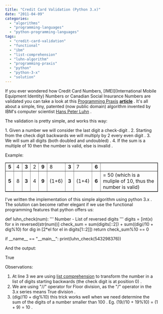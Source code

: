```yaml
---
title: "Credit Card Validation (Python 3.x)"
date: "2011-04-09"
categories: 
  - "algorithms"
  - "programming-languages"
  - "python-programming-languages"
tags: 
  - "credit-card-validation"
  - "functional"
  - "ibm"
  - "list-comprehension"
  - "luhn-algorithm"
  - "programming-praxis"
  - "python"
  - "python-3-x"
  - "solution"
---
```


If you ever wondered how Credit Card Numbers, [IMEI](International Mobile Equipment Identity) Numbers or Canadian Social Insurance Numbers are validated you can take a look at this [Programming Praxis](http://programmingpraxis.com) **[article](http://programmingpraxis.com/2011/04/08/credit-card-validation/)** . It's all about a simple, tiny, patented (now public domain) algorithm invented by IBM's computer scientist [Hans Peter Luhn](http://en.wikipedia.org/wiki/Hans_Peter_Luhn) .

The validation is pretty simple, and works this way:

1\. Given a number we will consider the last digit a check-digit . 2. Starting from the check digit backwards we will multiply by 2 every even digit . 3. We will sum all digits (both doubled and undoubled) . 4. If the sum is a multiple of 10 then the number is valid, else is invalid .

Example:

<table border="1"><tbody><tr><td><strong>5</strong></td><td>4</td><td><strong>3</strong></td><td>2</td><td><strong>9</strong></td><td>8</td><td><strong>3</strong></td><td>7</td><td><strong>6</strong></td><td></td></tr><tr><td><strong>5</strong></td><td>8</td><td><strong>3</strong></td><td>4</td><td><strong>9</strong></td><td>(1+6)</td><td><strong>3</strong></td><td>(1+4)</td><td><strong>6</strong></td><td>= 50 (which is a muliple of 10, thus the number is valid)</td></tr></tbody></table>

I've written the implementation of this simple algorithm using python 3.x . The solution can become rather elegant if we use the functional programming features that python offers us:

def luhn\_check(num):
    ''' Number - List of reversed digits '''
    digits = \[int(x) for x in reversed(str(num))\]
    check\_sum = sum(digits\[::2\]) + sum((dig//10 + dig%10) for dig in \[2\*el for el in digits\[1::2\]\])
    return check\_sum%10 == 0

if \_\_name\_\_ == "\_\_main\_\_":
    print(luhn\_check(543298376))

And the output:

True

Observations:

1. At line 3 we are using [list comprehension](http://docs.python.org/release/3.1.3/tutorial/datastructures.html#list-comprehensions) to transform the number in a list of digits starting backwards (the check digit is at position 0) .
2. We are using "//" operator for Floor division, as the "/" operator in the 3.x series means True division .
3. (dig//10 + dig%10) this trick works well when we need determine the sum of the digits of a number smaller than 100 . Eg. (19//10 + 19%10) = (1 + 9) = 10 .
